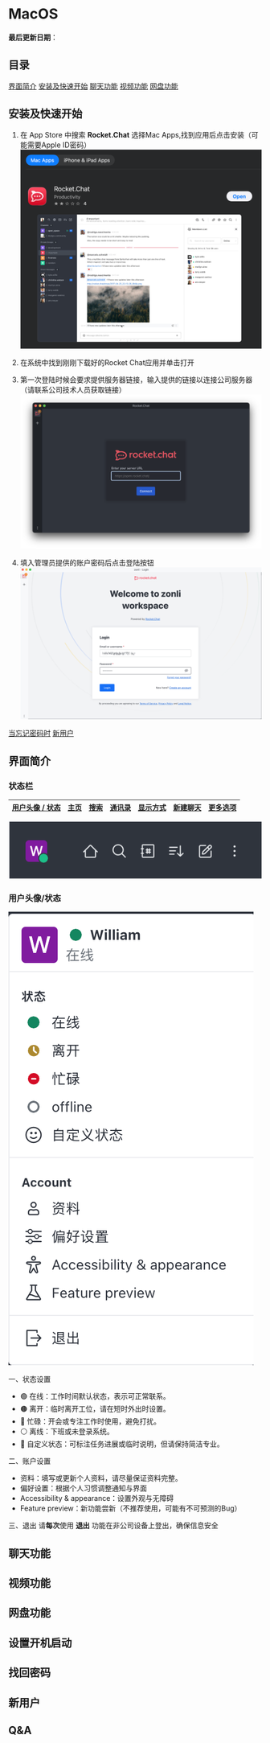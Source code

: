 # MacOS
**最后更新日期**：
## 目录
[界面简介](#界面简介)
[安装及快速开始](#安装及快速开始)
[聊天功能](#聊天功能)
[视频功能](#视频功能)
[网盘功能](#网盘功能)


## 安装及快速开始
1. 在 App Store 中搜索 **Rocket.Chat** 选择Mac Apps,找到应用后点击安装（可能需要Apple ID密码）
![AppStore截图](ScreenShot/MacScreenShot/AppStore.png)

2. 在系统中找到刚刚下载好的Rocket Chat应用并单击打开

3. 第一次登陆时候会要求提供服务器链接，输入提供的链接以连接公司服务器
（请联系公司技术人员获取链接）
![连接服务器](ScreenShot/MacScreenShot/ConnectServer.png)

4. 填入管理员提供的账户密码后点击登陆按钮
![LoginSession](ScreenShot/MacScreenShot/LoginSeesion.png)

[当忘记密码时](#找回密码)       [新用户](#新用户)
## 界面简介
### 状态栏
|[用户头像 / 状态]()|[主页]()|[搜索]() |[通讯录]() |[显示方式]() |[新建聊天]() | [更多选项]()|
|-|-|-|-|-|-|-|

![状态栏](ScreenShot/MacScreenShot/TopBar.png)

### 用户头像/状态

![用户头像、状态](ScreenShot/MacScreenShot/UserStatus.png)

一、状态设置
*   🟢 在线：工作时间默认状态，表示可正常联系。
*   🟤 离开：临时离开工位，请在短时外出时设置。
*   🔴 忙碌：开会或专注工作时使用，避免打扰。
*   ⚪ 离线：下班或未登录系统。
*   🙂 自定义状态：可标注任务进展或临时说明，但请保持简洁专业。

二、账户设置
*   资料：填写或更新个人资料，请尽量保证资料完整。
*   偏好设置：根据个人习惯调整通知与界面
*   Accessibility & appearance：设置外观与无障碍
*   Feature preview：新功能尝新（不推荐使用，可能有不可预测的Bug）

三、退出
请**每次**使用 **退出** 功能在非公司设备上登出，确保信息安全

## 聊天功能

## 视频功能

## 网盘功能

## 设置开机启动

## 找回密码

## 新用户


## Q&A

